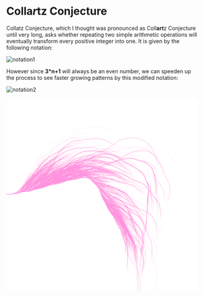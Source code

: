 # Colla*r*tz Conjecture


Collatz Conjecture, which I thought was pronounced as Coll**art**z Conjecture until very long, asks whether repeating two simple arithmetic operations will eventually transform every positive integer into one. It is given by the following notation:

![notation1](https://wikimedia.org/api/rest_v1/media/math/render/svg/ec22031bdc2a1ab2e4effe47ae75a836e7dea459)

However since **3*n+1** will always be an even number, we can speeden up the process to see faster growing patterns by this modified notation:

![notation2](https://wikimedia.org/api/rest_v1/media/math/render/svg/ae238aa62598cce67c57371012b818b65d1ad6e3)

![collatz_conjecture](https://github.com/faizanraza09/introToIM/blob/main/Feb8/collatz.png)
